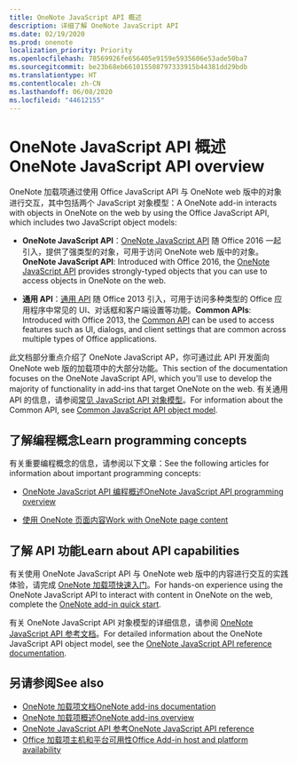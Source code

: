 ```yaml
---
title: OneNote JavaScript API 概述
description: 详细了解 OneNote JavaScript API
ms.date: 02/19/2020
ms.prod: onenote
localization_priority: Priority
ms.openlocfilehash: 78569926fe656405e9159e5935606e53ade50ba7
ms.sourcegitcommit: be23b68eb661015508797333915b44381dd29bdb
ms.translationtype: HT
ms.contentlocale: zh-CN
ms.lasthandoff: 06/08/2020
ms.locfileid: "44612155"
---
```

# <a name="onenote-javascript-api-overview"></a><span data-ttu-id="37a57-103">OneNote JavaScript API 概述</span><span class="sxs-lookup"><span data-stu-id="37a57-103">OneNote JavaScript API overview</span></span>

<span data-ttu-id="37a57-104">OneNote 加载项通过使用 Office JavaScript API 与 OneNote web 版中的对象进行交互，其中包括两个 JavaScript 对象模型：</span><span class="sxs-lookup"><span data-stu-id="37a57-104">A OneNote add-in interacts with objects in OneNote on the web by using the Office JavaScript API, which includes two JavaScript object models:</span></span>

* <span data-ttu-id="37a57-105">**OneNote JavaScript API**：[OneNote JavaScript API](/javascript/api/onenote) 随 Office 2016 一起引入，提供了强类型的对象，可用于访问 OneNote web 版中的对象。</span><span class="sxs-lookup"><span data-stu-id="37a57-105">**OneNote JavaScript API**: Introduced with Office 2016, the [OneNote JavaScript API](/javascript/api/onenote) provides strongly-typed objects that you can use to access objects in OneNote on the web.</span></span> 

* <span data-ttu-id="37a57-106">**通用 API**：[通用 API](/javascript/api/office) 随 Office 2013 引入，可用于访问多种类型的 Office 应用程序中常见的 UI、对话框和客户端设置等功能。</span><span class="sxs-lookup"><span data-stu-id="37a57-106">**Common APIs**: Introduced with Office 2013, the [Common API](/javascript/api/office) can be used to access features such as UI, dialogs, and client settings that are common across multiple types of Office applications.</span></span>

<span data-ttu-id="37a57-107">此文档部分重点介绍了 OneNote JavaScript AP，你可通过此 API 开发面向 OneNote web 版的加载项中的大部分功能。</span><span class="sxs-lookup"><span data-stu-id="37a57-107">This section of the documentation focuses on the OneNote JavaScript API, which you'll use to develop the majority of functionality in add-ins that target OneNote on the web.</span></span> <span data-ttu-id="37a57-108">有关通用 API 的信息，请参阅[常见 JavaScript API 对象模型](../../develop/office-javascript-api-object-model.md)。</span><span class="sxs-lookup"><span data-stu-id="37a57-108">For information about the Common API, see [Common JavaScript API object model](../../develop/office-javascript-api-object-model.md).</span></span> 

## <a name="learn-programming-concepts"></a><span data-ttu-id="37a57-109">了解编程概念</span><span class="sxs-lookup"><span data-stu-id="37a57-109">Learn programming concepts</span></span>

<span data-ttu-id="37a57-110">有关重要编程概念的信息，请参阅以下文章：</span><span class="sxs-lookup"><span data-stu-id="37a57-110">See the following articles for information about important programming concepts:</span></span>

- [<span data-ttu-id="37a57-111">OneNote JavaScript API 编程概述</span><span class="sxs-lookup"><span data-stu-id="37a57-111">OneNote JavaScript API programming overview</span></span>](../../onenote/onenote-add-ins-programming-overview.md)

- [<span data-ttu-id="37a57-112">使用 OneNote 页面内容</span><span class="sxs-lookup"><span data-stu-id="37a57-112">Work with OneNote page content</span></span>](../../onenote/onenote-add-ins-page-content.md)

## <a name="learn-about-api-capabilities"></a><span data-ttu-id="37a57-113">了解 API 功能</span><span class="sxs-lookup"><span data-stu-id="37a57-113">Learn about API capabilities</span></span>

<span data-ttu-id="37a57-114">有关使用 OneNote JavaScript API 与 OneNote web 版中的内容进行交互的实践体验，请完成 [OneNote 加载项快速入门](../../quickstarts/onenote-quickstart.md)。</span><span class="sxs-lookup"><span data-stu-id="37a57-114">For hands-on experience using the OneNote JavaScript API to interact with content in OneNote on the web, complete the [OneNote add-in quick start](../../quickstarts/onenote-quickstart.md).</span></span> 

<span data-ttu-id="37a57-115">有关 OneNote JavaScript API 对象模型的详细信息，请参阅 [OneNote JavaScript API 参考文档](/javascript/api/onenote)。</span><span class="sxs-lookup"><span data-stu-id="37a57-115">For detailed information about the OneNote JavaScript API object model, see the [OneNote JavaScript API reference documentation](/javascript/api/onenote).</span></span>

## <a name="see-also"></a><span data-ttu-id="37a57-116">另请参阅</span><span class="sxs-lookup"><span data-stu-id="37a57-116">See also</span></span>

- [<span data-ttu-id="37a57-117">OneNote 加载项文档</span><span class="sxs-lookup"><span data-stu-id="37a57-117">OneNote add-ins documentation</span></span>](../../onenote/index.md)
- [<span data-ttu-id="37a57-118">OneNote 加载项概述</span><span class="sxs-lookup"><span data-stu-id="37a57-118">OneNote add-ins overview</span></span>](../../onenote/onenote-add-ins-programming-overview.md)
- [<span data-ttu-id="37a57-119">OneNote JavaScript API 参考</span><span class="sxs-lookup"><span data-stu-id="37a57-119">OneNote JavaScript API reference</span></span>](/javascript/api/onenote)
- [<span data-ttu-id="37a57-120">Office 加载项主机和平台可用性</span><span class="sxs-lookup"><span data-stu-id="37a57-120">Office Add-in host and platform availability</span></span>](../../overview/office-add-in-availability.md)

